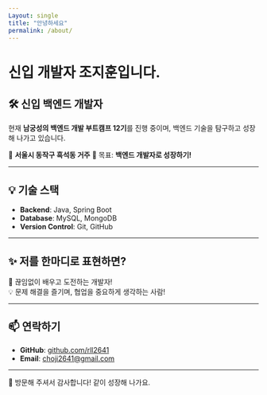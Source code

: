 ```yaml
---
Layout: single
title: "안녕하세요"
permalink: /about/
---
```


# 신입 개발자 조지훈입니다.

## 🛠 신입 백엔드 개발자  

현재 **남궁성의 백엔드 개발 부트캠프 12기**를 진행 중이며, 백엔드 기술을  탐구하고 성장해 나가고 있습니다.  

📍 **서울시 동작구 흑석동 거주**
🎯 목표: **백엔드 개발자로 성장하기!**

---

## 💡 기술 스택  
- **Backend**: Java, Spring Boot  
- **Database**: MySQL, MongoDB  
- **Version Control**: Git, GitHub  

---

## ✨ 저를 한마디로 표현하면?  
🚀 끊임없이 배우고 도전하는 개발자!  
💡 문제 해결을 즐기며, 협업을 중요하게 생각하는 사람!  

---

## 📫 연락하기  
- **GitHub**: [github.com/rll2641](https://github.com/rll2641)  
- **Email**: choji2641@gmail.com  

---

🙌 방문해 주셔서 감사합니다! 같이 성장해 나가요.  